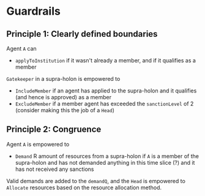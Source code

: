 # Guardrails

## Principle 1: Clearly defined boundaries
Agent `A` can 
- `applyToInstitution` if it wasn't already a member, and if it qualifies as a member

`Gatekeeper` in a supra-holon is empowered to 
- `IncludeMember` if an agent has applied to the supra-holon and it qualifies (and hence is approved) as a member
- `ExcludeMember` if a member agent has exceeded the `sanctionLevel` of 2 (consider making this the job of a `Head`)

## Principle 2: Congruence
Agent `A` is empowered to 
- `Demand` R amount of resources from a supra-holon if `A` is a member of the supra-holon and has not demanded anything in this time slice (?) and it has not received any sanctions

Valid demands are added to the `demandQ`, and the `Head` is empowered to `Allocate` resources based on the resource allocation method. 